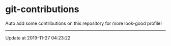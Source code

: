 # git-contributions

Auto add some contributions on this repository for more look-good profile!

---

Update at 2019-11-27 04:23:22
